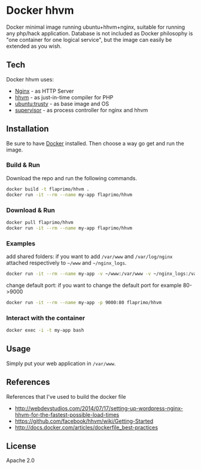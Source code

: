 # Docker hhvm

Docker minimal image running ubuntu+hhvm+nginx, suitable for running any php/hack application.
Database is not included as Docker philosophy is "one container for one logical service", but the image can easily be extended as you wish.

## Tech

Docker hhvm uses:

* [Nginx](http://nginx.org/) - as HTTP Server
* [hhvm](http://hhvm.com/) - as just-in-time compiler for PHP
* [ubuntu:trusty](https://registry.hub.docker.com/_/ubuntu/) - as base image and OS
* [supervisor](http://supervisord.org/) - as process controller for nginx and hhvm

## Installation

Be sure to have [Docker](https://docs.docker.com/installation/) installed. Then choose a way go get and run the image.

### Build & Run

Download the repo and run the following commands.

```sh
docker build -t flaprimo/hhvm .
docker run -it --rm --name my-app flaprimo/hhvm
```

### Download & Run

```sh
docker pull flaprimo/hhvm
docker run -it --rm --name my-app flaprimo/hhvm
```

### Examples
add shared folders: if you want to add `/var/www` and `/var/log/nginx` attached respectively to `~/www` and `~/nginx_logs`.

```sh
docker run -it --rm --name my-app -v ~/www:/var/www -v ~/nginx_logs:/var/log/nginx flaprimo/hhvm
```

change default port: if you want to change the default port for example 80->9000

```sh
docker run -it --rm --name my-app -p 9000:80 flaprimo/hhvm
```

### Interact with the container

```sh
docker exec -i -t my-app bash
```

## Usage

Simply put your web application in `/var/www`.

## References

References that I've used to build the docker file
- http://webdevstudios.com/2014/07/17/setting-up-wordpress-nginx-hhvm-for-the-fastest-possible-load-times
- https://github.com/facebook/hhvm/wiki/Getting-Started
- http://docs.docker.com/articles/dockerfile_best-practices

## License

Apache 2.0
